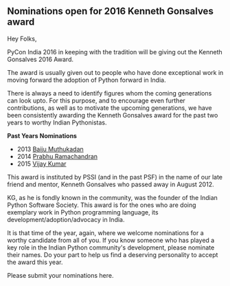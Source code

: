 Nominations open for 2016 Kenneth Gonsalves award
-------------------------------------------------
Hey Folks, 

PyCon India 2016 in keeping with the tradition will be giving out the Kenneth Gonsalves 2016 Award.

The award is usually given out to people who have done exceptional work in moving forward the adoption of Python forward in India.

There is always a need to identify figures whom the coming generations can look upto.
For this purpose, and to encourage even further contributions, as well as to motivate
the upcoming generations, we have been consistently awarding the Kenneth Gonsalves award
for the past two years to worthy Indian Pythonistas.

**Past Years Nominations**

- 2013    [Baiju Muthukadan](https://in.pycon.org/2013/blog/baijum-first-kenneth-gonsalves-award-recipient/)
- 2014    [Prabhu Ramachandran](https://in.pycon.org/2014/blog/prabhu-ramachandran-is-winner-of-kenneth-gonsalves-award-2014/)
- 2015    [Vijay Kumar](https://in.pycon.org/blog/2015/kg-award-winner.html)


This award is instituted by PSSI (and in the past PSF) in the name of our late friend and mentor,
Kenneth Gonsalves who passed away in August 2012. 

KG, as he is fondly known in the community, was the founder of the Indian Python Software Society.
This award is for the ones who are doing exemplary work in Python programming language,
its development/adoption/advocacy in India.

It is that time of the year, again, where we welcome nominations for a worthy candidate from all of you.
If you know someone who has played a key role in the Indian Python community's development, please nominate their names.
Do your part to help us find a deserving personality to accept the award this year.

Please submit your nominations here.
